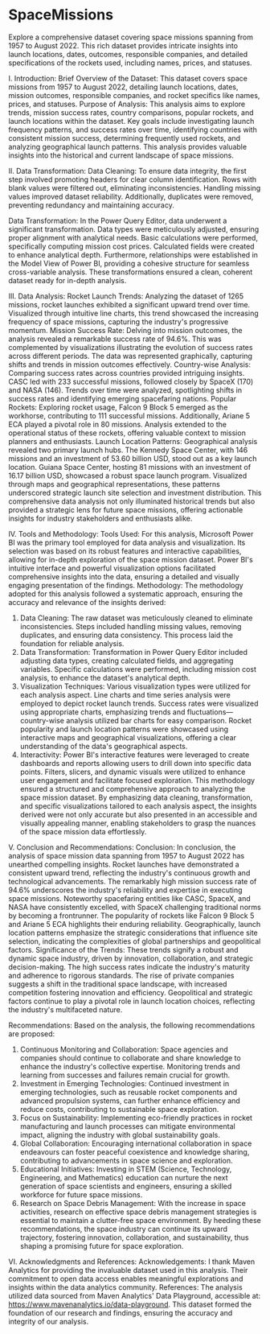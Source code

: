 # SpaceMissions
Explore a comprehensive dataset covering space missions spanning from 1957 to August 2022. This rich dataset provides intricate insights into launch locations, dates, outcomes, responsible companies, and detailed specifications of the rockets used, including names, prices, and statuses.

I. Introduction:
Brief Overview of the Dataset: This dataset covers space missions from 1957 to August 2022, detailing launch locations, dates, mission outcomes, responsible companies, and rocket specifics like names, prices, and statuses.
Purpose of Analysis: This analysis aims to explore trends, mission success rates, country comparisons, popular rockets, and launch locations within the dataset. Key goals include investigating launch frequency patterns, and success rates over time, identifying countries with consistent mission success, determining frequently used rockets, and analyzing geographical launch patterns. This analysis provides valuable insights into the historical and current landscape of space missions.

II. Data Transformation:
Data Cleaning: To ensure data integrity, the first step involved promoting headers for clear column identification. Rows with blank values were filtered out, eliminating inconsistencies. Handling missing values improved dataset reliability. Additionally, duplicates were removed, preventing redundancy and maintaining accuracy.

Data Transformation: In the Power Query Editor, data underwent a significant transformation. Data types were meticulously adjusted, ensuring proper alignment with analytical needs. Basic calculations were performed, specifically computing mission cost prices. Calculated fields were created to enhance analytical depth. Furthermore, relationships were established in the Model View of Power BI, providing a cohesive structure for seamless cross-variable analysis. These transformations ensured a clean, coherent dataset ready for in-depth analysis.

III. Data Analysis:
Rocket Launch Trends: Analyzing the dataset of 1265 missions, rocket launches exhibited a significant upward trend over time. Visualized through intuitive line charts, this trend showcased the increasing frequency of space missions, capturing the industry's progressive momentum.
Mission Success Rate: Delving into mission outcomes, the analysis revealed a remarkable success rate of 94.6%. This was complemented by visualizations illustrating the evolution of success rates across different periods. The data was represented graphically, capturing shifts and trends in mission outcomes effectively.
Country-wise Analysis: Comparing success rates across countries provided intriguing insights. CASC led with 233 successful missions, followed closely by SpaceX (170) and NASA (146). Trends over time were analyzed, spotlighting shifts in success rates and identifying emerging spacefaring nations.
Popular Rockets: Exploring rocket usage, Falcon 9 Block 5 emerged as the workhorse, contributing to 111 successful missions. Additionally, Ariane 5 ECA played a pivotal role in 80 missions. Analysis extended to the operational status of these rockets, offering valuable context to mission planners and enthusiasts.
Launch Location Patterns: Geographical analysis revealed two primary launch hubs. The Kennedy Space Center, with 146 missions and an investment of 53.60 billion USD, stood out as a key launch location. Guiana Space Center, hosting 81 missions with an investment of 16.17 billion USD, showcased a robust space launch program. Visualized through maps and geographical representations, these patterns underscored strategic launch site selection and investment distribution.
This comprehensive data analysis not only illuminated historical trends but also provided a strategic lens for future space missions, offering actionable insights for industry stakeholders and enthusiasts alike.

IV. Tools and Methodology:
Tools Used: For this analysis, Microsoft Power BI was the primary tool employed for data analysis and visualization. Its selection was based on its robust features and interactive capabilities, allowing for in-depth exploration of the space mission dataset. Power BI's intuitive interface and powerful visualization options facilitated comprehensive insights into the data, ensuring a detailed and visually engaging presentation of the findings.
Methodology: The methodology adopted for this analysis followed a systematic approach, ensuring the accuracy and relevance of the insights derived:
1.	Data Cleaning: The raw dataset was meticulously cleaned to eliminate inconsistencies. Steps included handling missing values, removing duplicates, and ensuring data consistency. This process laid the foundation for reliable analysis.
2.	Data Transformation: Transformation in Power Query Editor included adjusting data types, creating calculated fields, and aggregating variables. Specific calculations were performed, including mission cost analysis, to enhance the dataset's analytical depth.
3.	Visualization Techniques: Various visualization types were utilized for each analysis aspect. Line charts and time series analysis were employed to depict rocket launch trends. Success rates were visualized using appropriate charts, emphasizing trends and fluctuations—country-wise analysis utilized bar charts for easy comparison. Rocket popularity and launch location patterns were showcased using interactive maps and geographical visualizations, offering a clear understanding of the data's geographical aspects.
4.	Interactivity: Power BI's interactive features were leveraged to create dashboards and reports allowing users to drill down into specific data points. Filters, slicers, and dynamic visuals were utilized to enhance user engagement and facilitate focused exploration.
This methodology ensured a structured and comprehensive approach to analyzing the space mission dataset. By emphasizing data cleaning, transformation, and specific visualizations tailored to each analysis aspect, the insights derived were not only accurate but also presented in an accessible and visually appealing manner, enabling stakeholders to grasp the nuances of the space mission data effortlessly.

V. Conclusion and Recommendations:
Conclusion: In conclusion, the analysis of space mission data spanning from 1957 to August 2022 has unearthed compelling insights. Rocket launches have demonstrated a consistent upward trend, reflecting the industry's continuous growth and technological advancements. The remarkably high mission success rate of 94.6% underscores the industry's reliability and expertise in executing space missions. Noteworthy spacefaring entities like CASC, SpaceX, and NASA have consistently excelled, with SpaceX challenging traditional norms by becoming a frontrunner. The popularity of rockets like Falcon 9 Block 5 and Ariane 5 ECA highlights their enduring reliability. Geographically, launch location patterns emphasize the strategic considerations that influence site selection, indicating the complexities of global partnerships and geopolitical factors.
Significance of the Trends: These trends signify a robust and dynamic space industry, driven by innovation, collaboration, and strategic decision-making. The high success rates indicate the industry's maturity and adherence to rigorous standards. The rise of private companies suggests a shift in the traditional space landscape, with increased competition fostering innovation and efficiency. Geopolitical and strategic factors continue to play a pivotal role in launch location choices, reflecting the industry's multifaceted nature.

Recommendations: Based on the analysis, the following recommendations are proposed:
1.	Continuous Monitoring and Collaboration: Space agencies and companies should continue to collaborate and share knowledge to enhance the industry's collective expertise. Monitoring trends and learning from successes and failures remain crucial for growth.
2.	Investment in Emerging Technologies: Continued investment in emerging technologies, such as reusable rocket components and advanced propulsion systems, can further enhance efficiency and reduce costs, contributing to sustainable space exploration.
3.	Focus on Sustainability: Implementing eco-friendly practices in rocket manufacturing and launch processes can mitigate environmental impact, aligning the industry with global sustainability goals.
4.	Global Collaboration: Encouraging international collaboration in space endeavours can foster peaceful coexistence and knowledge sharing, contributing to advancements in space science and exploration.
5.	Educational Initiatives: Investing in STEM (Science, Technology, Engineering, and Mathematics) education can nurture the next generation of space scientists and engineers, ensuring a skilled workforce for future space missions.
6.	Research on Space Debris Management: With the increase in space activities, research on effective space debris management strategies is essential to maintain a clutter-free space environment.
By heeding these recommendations, the space industry can continue its upward trajectory, fostering innovation, collaboration, and sustainability, thus shaping a promising future for space exploration.

VI. Acknowledgments and References:
Acknowledgements: I thank Maven Analytics for providing the invaluable dataset used in this analysis. Their commitment to open data access enables meaningful explorations and insights within the data analytics community.
References: The analysis utilized data sourced from Maven Analytics' Data Playground, accessible at: https://www.mavenanalytics.io/data-playground. This dataset formed the foundation of our research and findings, ensuring the accuracy and integrity of our analysis.

